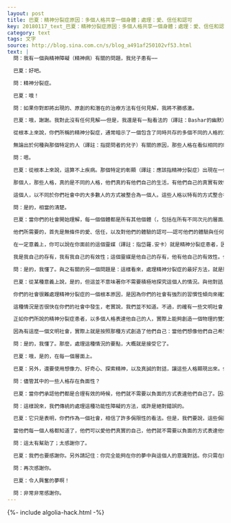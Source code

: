 ```yaml
---
layout: post
title: 巴夏：精神分裂症原因：多個人格共享一個身體；處理：愛、信任和認可
key: 20180117_text_巴夏：精神分裂症原因：多個人格共享一個身體；處理：愛、信任和認可
category: text
tags: 文字
source: http://blog.sina.com.cn/s/blog_a491af250102vf53.html
text: |
  問：我有一個與精神障礙（精神病）有關的問題，我兒子患有⋯⋯

  巴夏：好吧。

  問：精神分裂症。

  巴夏：哦！

  問：如果你對即將出現的、原創的和潛在的治療方法有任何見解，我將不勝感激。

  巴夏：哦，謝謝。我對此沒有任何見解⋯⋯但是，我還是有一點看法的（譯註：Bashar的幽默）。因此，當「他」正在休息的時候，我很高興分享我對精神分裂症的看法。

  從根本上來說，你們所稱的精神分裂症，通常暗示了一個包含了同時共存的多個不同的人格的意識覺知（consciousness aware），這些人格在多個不同的人生和次元體驗中重疊在一起。

  無論出於何種與那個特定的人（譯註：指提問者的兒子）有關的原因，那些人格在看似相同的時間框架內，選擇了體驗多個人格的體驗。或者，他們並沒有被給予機會，來理解如何以混合的方式與他們自己的那兩個方面進行交流（譯註：提問者的兒子有兩個人格）；原因是你們生活在一個只承認一個人只有一個人格的社會裡，你們不承認一個人可以有兩個人格。

  問：嗯。

  巴夏：從根本上來說，這算不上疾病。那個特定的彰顯（譯註：應該指精神分裂症）出現在一個見識非常受限的社會裡，使得它「病了」。因為那個人沒有辦法認識到，他們可以把他們的體驗告訴給你們的社會；因為他們知道那是不可接受的。這就把他們鎖進自我延續的循環中，讓他們無法真正地告訴你們的社會，他們的體驗是非常合理和非常真實的。

  那個人，那些人格，真的是不同的人格，他們真的有他們自己的生活，有他們自己的真實有效性。只不過他們通過一個化身來彰顯自己而已。在一定程度上，他是⋯，注意這是極其口語化的說法，不一定準確，但可作為一個比喻。在一定程度上，可以說他就像是使用同一個身體的雙胞胎。你明白嗎？他們不僅可以隨意地與他們自己交流，並且他們知道，既然一個人格也是另一個人格，那麼他們也可以作為一個整體來自由地交流。所有的意識都是同一個意識，能夠以任何形式、任何人格表達它自己。

  這個人，以不同於你們社會中的大多數人的方式被整合為一個人。這些人格以特有的方式整合在一起，或者說按照他們渴望的方式被創造出來，從而充分表達他們所認為的他們的整個存有——也即此時重疊了兩個人格的存有——的兩個部分（譯註：即兩個人格）。但是，你們的社會還無法接納這種特定類型的表達。所以他們形成了他們自己的社會，被鎖進他們自己的世界裡。你理解了嗎？

  問：是的，相當的清楚。

  巴夏：當你們的社會開始理解，每一個個體都是所有其他個體（，包括在所有不同次元的層面上，曾經生活過的、將來要生活的，以及目前正在生活的個體）的表達或體現時，通過展現一種證實他們的體驗是合理有效的、而不是否認他們的體驗的交流，你們就能夠幫助那些人，讓他們自然的生活。

  他們所需要的，首先是無條件的愛、信任，以及對他們的體驗的認可——認可他們的體驗與任何其他人選擇的表達形式（譯註：即體驗、經驗、經歷）一樣的真實；因為他們中的許多人——如果他們被允許溝通渠道進入你們社會的話——能夠以通靈的方式表達他們自己

  在一定意義上，你可以說在你面前的這個靈媒（譯註：指岱羅.安卡）就是精神分裂症患者，因為他有時顯示出超過了他的規定的個性商（譯註：即表現出多種人格）。只是這個人已經明白了信任，這是一個可在你們的社會中被利用的東西，並且，如果說沒有任何理由或沒有場合那樣表達的話，那麼就再也不要相信你們的社會了。因為我們都是彼此的意識的片段。

  我是我自己的存有，我有我自己的有效性；這個靈媒是他自己的存有，他有他自己的有效性。但是我們，在許多方面，在不同的層面上，同時也是同一個存有，僅僅是選擇表達的方式不同而已。那些避免貼上精神分裂症標籤的人，也許，只需比其他人更聰明地做這件事。你懂了嗎？

  問：是的，我懂了。與之有關的另一個問題是：這樣看來，處理精神分裂症的最好方法，就是聽之任之。這樣說對嗎？

  巴夏：從某種意義上說，是的，但這並不意味著你不需要積極地探究這個人的情況。與他對話，找出不同人格的所有的好惡，找出他們感覺舒適的地方，找出每個人格感覺舒適的地方。讓所有這些都得以確認。

  你們的社會很難處理精神分裂症的一個根本原因，是因為你們的社會有強烈的習慣性傾向來確定任何事物的屬性：你們會把每一個事物分類為：要麼這樣，要麼那樣。而事實上，每一個事物即是這樣，也是那樣。所以，你們應該認可那些人格的表現，認可他們最自由自在的時候的體驗；瞭解他們是誰和他們在哪裡最舒適；讓他們知道，你們知道多個人格可以共享一個身體，他們不必為了支配表達他們自己的身體而爭鬥。

  這種情況是否很快在你們的社會中發生，老實說，我們並不知道。不過，的確有一些文明社會，使用下面我將要描述的方式表達他們自己；在你們的社會中，這實際上也是可能的。簡單地說，這種情況已經發生過多次了。

  正如你們所說的精神分裂症患者，以多個人格表達他自己的人，實際上能夠創造一個物理的雙定位，一個二重的身體，這樣，兩個人格都可以共存。如果這樣看的話，你們就可以簡單地把他們看成是雙胞胎，你們的社會也會說：「這很正常」。

  因為有這麼一個文明社會，實際上就是按照那種方式創造了他們自己：當他們想像他們自己希望成為某個人格的時候，他們就會投射出另一個身體來容納那個人格。當他們決定那是否真是他們希望進入的方向的時候，他們會選擇：一、如果他們決定不進入，那個額外的身體就會消失，而他們也會把那個人格拉回來；二、如果他們決定進入，原來的身體就會消失，而他們就會作為一個新的人格，在新的身體中繼續存在。你聽懂了嗎？

  問：是的，我懂了。那麼，處理這種情況的要點，大概就是接受它了。

  巴夏：哦，是的，在每一個層面上。

  巴夏：另外，還要使用想像力、好奇心、探索精神，以及真誠的對話，讓這些人格顯現出來。你要明白：任何存有的真正統一/統合，是對該存有的所有人格面向的完全的等同看待和認可的結果。只有它的所有面向都得到等同地確認和接受，這個存有才會以統合的方式運作。

  問：儘管其中的一些人格存在負面性？

  巴夏：當你們承認他們都是合理有效的時候，他們就不需要以負面的方式表達他們自己了。因為他們將會知道，他們是值得愛的人，然後他們就會開始愛他們自己。這會形成一個統合的存有。你也不會再看到原有的任何一個人格出現了，你會看到第三個嶄新的、統合的人格。

  問：這樣說來，我們傳統的處理這種功能性障礙的方法，或許是絕對錯誤的。

  巴夏：它只是表明，你們作為一個社會，相信了許多侷限性的看法。但是，我們要說，這些侷限性看法並不利於混合了其他人格的第三個人格的誕生。

  當他們每一個人格都知道了，他們可以愛他們真實的自己，他們就不需要以負面的方式表達他們自己了。他們將會學會和睦共處。這會讓這個存有統合、混成一體。他不會變成已有的人格中的任何一個，他會成為一個全新的人。

  問：這太有幫助了；太感謝你了。

  巴夏：我們也要感謝你。另外請記住：你完全能夠在你的夢中與這個人的意識對話。你只需在睡前做一個有意識的決定，也就是決定在夢中與他對話。你也將會開始看到這種對話的結果；因為在夢中，你們作為各自的自己，能夠進行完全地交流。這可以嗎？

  問：再次感謝你。

  巴夏：令人興奮的夢啊！

  問：非常非常感謝你。
---
```


{%- include algolia-hack.html -%}
